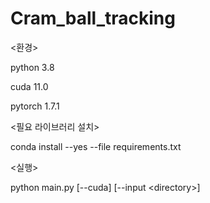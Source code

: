 # Cram_ball_tracking

<환경>

python 3.8

cuda 11.0

pytorch 1.7.1



<필요 라이브러리 설치>

conda install --yes --file requirements.txt



<실행>

python main.py [--cuda] [--input \<directory\>]
